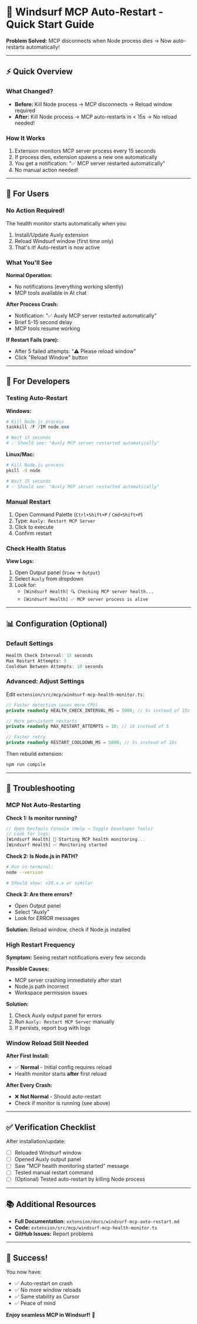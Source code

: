 # 🚀 Windsurf MCP Auto-Restart - Quick Start Guide

**Problem Solved:** MCP disconnects when Node process dies → Now auto-restarts automatically!

---

## ⚡ Quick Overview

### What Changed?
- **Before:** Kill Node process → MCP disconnects → Reload window required
- **After:** Kill Node process → MCP auto-restarts in < 15s → No reload needed!

### How It Works
1. Extension monitors MCP server process every 15 seconds
2. If process dies, extension spawns a new one automatically
3. You get a notification: "✅ MCP server restarted automatically"
4. No manual action needed!

---

## 🎯 For Users

### No Action Required!
The health monitor starts automatically when you:
1. Install/Update Auxly extension
2. Reload Windsurf window (first time only)
3. That's it! Auto-restart is now active

### What You'll See

**Normal Operation:**
- No notifications (everything working silently)
- MCP tools available in AI chat

**After Process Crash:**
- Notification: "✅ Auxly MCP server restarted automatically"
- Brief 5-15 second delay
- MCP tools resume working

**If Restart Fails (rare):**
- After 5 failed attempts: "⚠️ Please reload window"
- Click "Reload Window" button

---

## 🔧 For Developers

### Testing Auto-Restart

**Windows:**
```powershell
# Kill Node.js process
taskkill /F /IM node.exe

# Wait 15 seconds
# ✅ Should see: "Auxly MCP server restarted automatically"
```

**Linux/Mac:**
```bash
# Kill Node.js process
pkill -9 node

# Wait 15 seconds
# ✅ Should see: "Auxly MCP server restarted automatically"
```

### Manual Restart

1. Open Command Palette (`Ctrl+Shift+P` / `Cmd+Shift+P`)
2. Type: `Auxly: Restart MCP Server`
3. Click to execute
4. Confirm restart

### Check Health Status

**View Logs:**
1. Open Output panel (`View` → `Output`)
2. Select `Auxly` from dropdown
3. Look for:
   - `[Windsurf Health] 🔍 Checking MCP server health...`
   - `[Windsurf Health] ✅ MCP server process is alive`

---

## 📊 Configuration (Optional)

### Default Settings
```typescript
Health Check Interval: 15 seconds
Max Restart Attempts: 5
Cooldown Between Attempts: 10 seconds
```

### Advanced: Adjust Settings
Edit `extension/src/mcp/windsurf-mcp-health-monitor.ts`:

```typescript
// Faster detection (uses more CPU)
private readonly HEALTH_CHECK_INTERVAL_MS = 5000; // 5s instead of 15s

// More persistent restarts
private readonly MAX_RESTART_ATTEMPTS = 10; // 10 instead of 5

// Faster retry
private readonly RESTART_COOLDOWN_MS = 5000; // 5s instead of 10s
```

Then rebuild extension:
```bash
npm run compile
```

---

## 🐛 Troubleshooting

### MCP Not Auto-Restarting

**Check 1: Is monitor running?**
```typescript
// Open DevTools Console (Help → Toggle Developer Tools)
// Look for logs:
[Windsurf Health] 🏥 Starting MCP health monitoring...
[Windsurf Health] ✅ Monitoring started
```

**Check 2: Is Node.js in PATH?**
```bash
# Run in terminal:
node --version

# Should show: v20.x.x or similar
```

**Check 3: Are there errors?**
- Open Output panel
- Select "Auxly"
- Look for ERROR messages

**Solution:** Reload window, check if Node.js installed

### High Restart Frequency

**Symptom:** Seeing restart notifications every few seconds

**Possible Causes:**
- MCP server crashing immediately after start
- Node.js path incorrect
- Workspace permission issues

**Solution:**
1. Check Auxly output panel for errors
2. Run `Auxly: Restart MCP Server` manually
3. If persists, report bug with logs

### Window Reload Still Needed

**After First Install:**
- ✅ **Normal** - Initial config requires reload
- Health monitor starts **after** first reload

**After Every Crash:**
- ❌ **Not Normal** - Should auto-restart
- Check if monitor is running (see above)

---

## ✅ Verification Checklist

After installation/update:

- [ ] Reloaded Windsurf window
- [ ] Opened Auxly output panel
- [ ] Saw "MCP health monitoring started" message
- [ ] Tested manual restart command
- [ ] (Optional) Tested auto-restart by killing Node process

---

## 📚 Additional Resources

- **Full Documentation:** `extension/docs/windsurf-mcp-auto-restart.md`
- **Code:** `extension/src/mcp/windsurf-mcp-health-monitor.ts`
- **GitHub Issues:** Report problems

---

## 🎉 Success!

You now have:
- ✅ Auto-restart on crash
- ✅ No more window reloads
- ✅ Same stability as Cursor
- ✅ Peace of mind

**Enjoy seamless MCP in Windsurf!** 🚀







